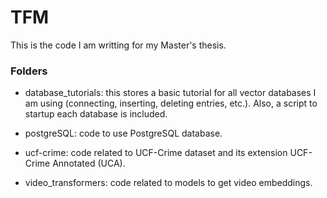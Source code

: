 # TFM

This is the code I am writting for my Master's thesis.

### Folders

- database_tutorials: this stores a basic tutorial for all vector databases I am using (connecting, inserting, deleting entries, etc.). Also, a script to startup each database is included.

- postgreSQL: code to use PostgreSQL database.

- ucf-crime: code related to UCF-Crime dataset and its extension UCF-Crime Annotated (UCA).

- video_transformers: code related to models to get video embeddings.